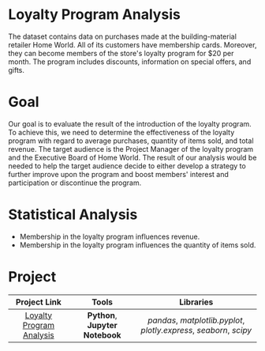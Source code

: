 # Loyalty Program Analysis
The dataset contains data on purchases made at the building-material retailer Home World. All of its customers have membership cards. Moreover, they can become members of the store's loyalty program for $20 per month. The program includes discounts, information on special offers, and gifts. 

# Goal
Our goal is to evaluate the result of the introduction of the loyalty program. To achieve this, we need to determine the effectiveness of the loyalty program with regard to average purchases, quantity of items sold, and total revenue.
The target audience is the Project Manager of the loyalty program and the Executive Board of Home World.
The result of our analysis would be needed to help the target audience decide to either develop a strategy to further improve upon the program and boost members' interest and participation or discontinue the program.

# Statistical Analysis
- Membership in the loyalty program influences revenue.
- Membership in the loyalty program influences the quantity of items sold.

# Project
| Project Link          | Tools                 | Libraries            |
|:----------------------:|:---------------------------:|:---------------------------:|
| [Loyalty Program Analysis](loyalty_pogram_analysis) | **Python**, **Jupyter Notebook** | *pandas*, *matplotlib.pyplot*, *plotly.express*, *seaborn*, *scipy* |


